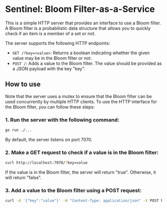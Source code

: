 # Sentinel: Bloom Filter-as-a-Service

This is a simple HTTP server that provides an interface to use a Bloom filter. A Bloom filter is a probabilistic data structure that allows you to quickly check if an item is a member of a set or not.

The server supports the following HTTP endpoints:

- `GET /?key=<value>`: Returns a boolean indicating whether the given value may be in the Bloom filter or not.
- `POST /`: Adds a value to the Bloom filter. The value should be provided as a JSON payload with the key "key".

## How to use
Note that the server uses a mutex to ensure that the Bloom filter can be used concurrently by multiple HTTP clients.
To use the HTTP interface for the Bloom filter, you can follow these steps:

### 1. Run the server with the following command:
```bash
go run ./...
```
By default, the server listens on port 7070.


### 2. Make a GET request to check if a value is in the Bloom filter:
```bash
curl http://localhost:7070/?key=value
```
If the value is in the Bloom filter, the server will return "true". Otherwise, it will return "false".

### 3. Add a value to the Bloom filter using a POST request:
```bash
curl -d '{"key":"value"}' -H "Content-Type: application/json" -X POST http://localhost:7070/
```
